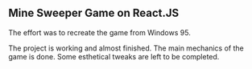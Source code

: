 ## Mine Sweeper Game on React.JS

The effort was to recreate the game from Windows 95.

The project is working and almost finished. The main mechanics of the game is done. Some esthetical tweaks are left to be completed.
